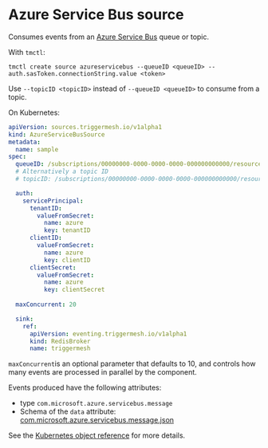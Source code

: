 # Azure Service Bus source

Consumes events from an [Azure Service Bus](https://learn.microsoft.com/en-us/azure/service-bus-messaging/service-bus-messaging-overview) queue or topic.

With `tmctl`:

```
tmctl create source azureservicebus --queueID <queueID> --auth.sasToken.connectionString.value <token>
```

Use `--topicID <topicID>` instead of `--queueID <queueID>` to consume from a topic. 

On Kubernetes:

```yaml
apiVersion: sources.triggermesh.io/v1alpha1
kind: AzureServiceBusSource
metadata:
  name: sample
spec:
  queueID: /subscriptions/00000000-0000-0000-0000-000000000000/resourceGroups/MyGroup/providers/Microsoft.ServiceBus/namespaces/MyNamespace/queues/MyQueue
  # Alternatively a topic ID
  # topicID: /subscriptions/00000000-0000-0000-0000-000000000000/resourceGroups/MyGroup/providers/Microsoft.ServiceBus/namespaces/MyNamespace/topics/MyTopic

  auth:
    servicePrincipal:
      tenantID:
        valueFromSecret:
          name: azure
          key: tenantID
      clientID:
        valueFromSecret:
          name: azure
          key: clientID
      clientSecret:
        valueFromSecret:
          name: azure
          key: clientSecret
  
  maxConcurrent: 20

  sink:
    ref:
      apiVersion: eventing.triggermesh.io/v1alpha1
      kind: RedisBroker
      name: triggermesh
```

`maxConcurrent`is an optional parameter that defaults to 10, and controls how many events are processed in parallel by the component. 

Events produced have the following attributes:

* type `com.microsoft.azure.servicebus.message`
* Schema of the `data` attribute: [com.microsoft.azure.servicebus.message.json](https://raw.githubusercontent.com/triggermesh/triggermesh/main/schemas/com.microsoft.azure.servicebus.message.json)

See the [Kubernetes object reference](../../reference/sources/#sources.triggermesh.io/v1alpha1.AzureServiceBusSource) for more details.
